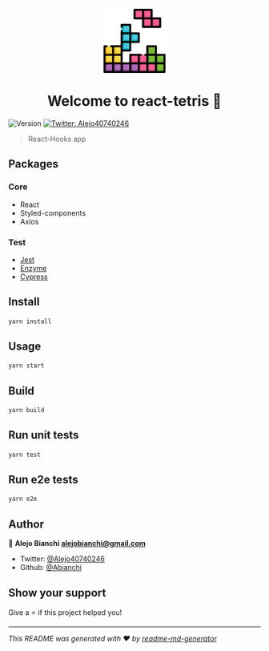 <p align="center">
	<a href="https://github.com/a-bianchi/react-tetris"  target="_blank">
	<img  align="center"  alt="pineapple"  src="https://raw.githubusercontent.com/a-bianchi/react-tetris/master/src/img/tetris_128.png"  />
	</a>
</p>
<h1 align="center">Welcome to react-tetris 👋</h1>
<p>
  <img alt="Version" src="https://img.shields.io/badge/version-0.1.0-blue.svg?cacheSeconds=2592000" />
  <a href="https://twitter.com/Alejo40740246">
    <img alt="Twitter: Alejo40740246" src="https://img.shields.io/twitter/follow/Alejo40740246.svg?style=social" target="_blank" />
  </a>
</p>

> React-Hooks app

## Packages

### Core

- React
- Styled-components
- Axios

### Test

- [Jest](https://jestjs.io/)
- [Enzyme](https://airbnb.io/enzyme/)
- [Cypress](https://www.cypress.io/)

## Install

```sh
yarn install
```

## Usage

```sh
yarn start
```

## Build

```sh
yarn build
```

## Run unit tests

```sh
yarn test
```

## Run e2e tests

```sh
yarn e2e
```

## Author

👤 **Alejo Bianchi <alejobianchi@gmail.com>**

- Twitter: [@Alejo40740246](https://twitter.com/Alejo40740246)
- Github: [@Abianchi](https://github.com/a-bianchi)

## Show your support

Give a ⭐️ if this project helped you!

---

_This README was generated with ❤️ by [readme-md-generator](https://github.com/kefranabg/readme-md-generator)_
